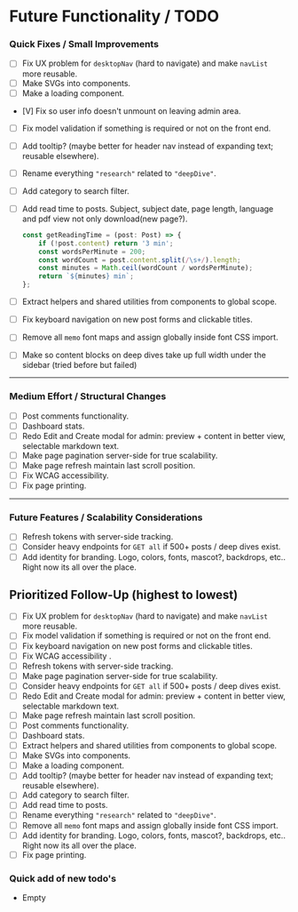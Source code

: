 # Future Functionality / TODO

### **Quick Fixes / Small Improvements**

* [ ] Fix UX problem for `desktopNav` (hard to navigate) and make `navList` more reusable.
* [ ] Make SVGs into components.
* [ ] Make a loading component.
* [V] Fix so user info doesn't unmount on leaving admin area.
* [ ] Fix model validation if something is required or not on the front end.
* [ ] Add tooltip? (maybe better for header nav instead of expanding text; reusable elsewhere).
* [ ] Rename everything `"research"` related to `"deepDive"`.
* [ ] Add category to search filter.
* [ ] Add read time to posts. Subject, subject date, page length, language and pdf view not only download(new page?).

  ```ts
  const getReadingTime = (post: Post) => {
      if (!post.content) return '3 min';
      const wordsPerMinute = 200;
      const wordCount = post.content.split(/\s+/).length;
      const minutes = Math.ceil(wordCount / wordsPerMinute);
      return `${minutes} min`;
  };
  ```
* [ ] Extract helpers and shared utilities from components to global scope.
* [ ] Fix keyboard navigation on new post forms and clickable titles.
* [ ] Remove all `memo` font maps and assign globally inside font CSS import.
* [ ] Make so content blocks on deep dives take up full width under the sidebar (tried before but failed)

---

### **Medium Effort / Structural Changes**

* [ ] Post comments functionality.
* [ ] Dashboard stats.
* [ ] Redo Edit and Create modal for admin: preview + content in better view, selectable markdown text.
* [ ] Make page pagination server-side for true scalability.
* [ ] Make page refresh maintain last scroll position.
* [ ] Fix WCAG accessibility.
* [ ] Fix page printing.

---

### **Future Features / Scalability Considerations**

* [ ] Refresh tokens with server-side tracking.
* [ ] Consider heavy endpoints for `GET all` if 500+ posts / deep dives exist.
* [ ] Add identity for branding. Logo, colors, fonts, mascot?, backdrops, etc.. Right now its all over the place.

## Prioritized Follow-Up (highest to lowest)

* [ ] Fix UX problem for `desktopNav` (hard to navigate) and make `navList` more reusable.
* [ ] Fix model validation if something is required or not on the front end.
* [ ] Fix keyboard navigation on new post forms and clickable titles.
* [ ] Fix WCAG accessibility .
* [ ] Refresh tokens with server-side tracking.
* [ ] Make page pagination server-side for true scalability.
* [ ] Consider heavy endpoints for `GET all` if 500+ posts / deep dives exist.
* [ ] Redo Edit and Create modal for admin: preview + content in better view, selectable markdown text.
* [ ] Make page refresh maintain last scroll position.
* [ ] Post comments functionality.
* [ ] Dashboard stats.
* [ ] Extract helpers and shared utilities from components to global scope.
* [ ] Make SVGs into components.
* [ ] Make a loading component.
* [ ] Add tooltip? (maybe better for header nav instead of expanding text; reusable elsewhere).
* [ ] Add category to search filter.
* [ ] Add read time to posts.
* [ ] Rename everything `"research"` related to `"deepDive"`.
* [ ] Remove all `memo` font maps and assign globally inside font CSS import.
* [ ] Add identity for branding. Logo, colors, fonts, mascot?, backdrops, etc.. Right now its all over the place.
* [ ] Fix page printing.

### Quick add of new todo's
* Empty
